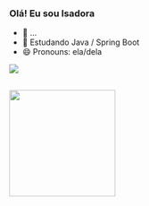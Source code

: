 ### Olá! Eu sou Isadora

- 🔭 ...
- 🌱 Estudando Java / Spring Boot
- 😄 Pronouns: ela/dela

<div>
  <a href="https://www.linkedin.com/in/isadora-lemes-fernandes-a7a177161/" target="blank">
    <img src="https://img.shields.io/badge/LinkedIn-0077B5?style=for-the-badge&logo=linkedin&logoColor=white" target="blank">
  </a>
</div>

##

<div>
  <a href="https://github.com/Isadora22">
  <img height="190em" src="https://github-readme-stats.vercel.app/api?username=Isadora22&show_icons=true&theme=dark&include_all-commits=true&count_private=true" />
</div>


  


